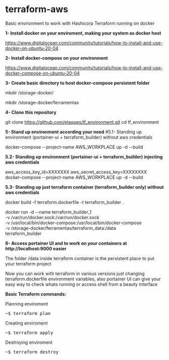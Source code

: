 # terraform-aws

Basic environment to work with Hashicorp Terraform running on docker


<b>1- Install docker on your enviroment, making your system as docker host</b>

https://www.digitalocean.com/community/tutorials/how-to-install-and-use-docker-on-ubuntu-20-04

<b>2- Install docker-compose on your environment</b>

https://www.digitalocean.com/community/tutorials/how-to-install-and-use-docker-compose-on-ubuntu-20-04

<b>3- Create basic directory to host docker-compose persistent folder</b>

mkdir /storage-docker/

mkdir /storage-docker/ferramentas

<b>4- Clone this repository</b>

git clone https://github.com/etaques/tf_environment.git
cd tf_environment

<b>5- Stand up environment according your need</b>
#5.1- Standing up environment (portainer-ui + terraform_builder) without aws credentials

docker-compose --project-name AWS_WORKPLACE up -d --build

<b>5.2- Standing up environment (portainer-ui + terraform_builder) injecting aws credentials</b>

aws_access_key_id=XXXXXXX aws_secret_access_key=XXXXXXXX docker-compose --project-name AWS_WORKPLACE up -d --build

<b>5.3- Standing up just terraform container (terraform_builder only) without aws credentials</b>

docker build -f terraform.dockerfile -t terraform_builder .

docker run -d --name terraform_builder_1 \
-v /var/run/docker.sock:/var/run/docker.sock \
-v /usr/local/bin/docker-compose:/usr/local/bin/docker-compose \
-v /storage-docker/ferramentas/terraform_data:/data \
terraform_builder

<b>6- Access portainer UI and to work on your containers at http://localhost:9000 easier</b>

The folder /data inside terraform container is the persistent place to put your terraform project

Now you can work with terraform in various versions just changing terraform.dockerfile environment variables, 
also portainer UI can give your easy way to check whats running or access shell from a beauty interface


<b>Basic Terraform commands:</b>

Planning enviroment

<pre>~$ terraform plan</pre>

Creating enviroment

<pre>~$ terraform apply</pre>

Destroying enviroment

<pre>~$ terraform destroy</pre>
